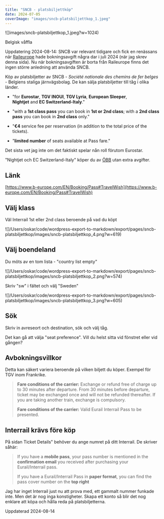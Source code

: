 ```yaml
---
title: "SNCB - platsbiljettköp"
date: 2024-07-05
coverImage: "images/sncb-platsbiljettkop_1.jpeg"
---
```


![]images/sncb-platsbiljettkop_1.jpeg?w=1024)

<figcaption>

Belgisk våffla

</figcaption>

Uppdatering 2024-08-14: SNCB var relevant tidigare och fick en renässans när [Raileurope](https://www.trainfo.eu/raileurope/) hade bokningsavgift några dar i juli 2024 (när jag skrev denna sida). Nu när bokningsavgiften är borta från Raileurope finns det ingen större anledning att använda SNCB.

Köp av platsbiljetter av SNCB - _Société nationale des chemins de fer belges_ \- Belgiens staliga järnvägsbolag. De kan sälja platsbiljetter till tåg i olika länder.

- "for **Eurostar**, **TGV INOUI**, **TGV Lyria**, **European Sleeper**, **Nightjet** and **EC Switzerland-Italy**."

- "with a **1st class pass** you can book in **1st or 2nd class**; with a **2nd class pass** you can book in **2nd class** only."

- "**€4** service fee per reservation (in addition to the total price of the tickets).

- "**limited number** of seats available at Pass fare."

Det sista vet jag inte om det faktiskt spelar nån roll förutom Eurostar.

"Nightjet och EC Switzerland-Italy" köper du av [ÖBB](https://www.trainfo.eu/nightjet/) utan extra avgifter.

## Länk

[https://www.b-europe.com/EN/Booking/Pass#TravelWish](https://www.b-europe.com/EN/Booking/Pass#TravelWish)

## Välj klass

Väl Interrail 1st eller 2nd class beroende på vad du köpt

![]/Users/oskar/code/wordpress-export-to-markdown/export/pages/sncb-platsbiljettkop/images/sncb-platsbiljettkop_4.png?w=619)

## Välj boendeland

Du möts av en tom lista - "country list empty"

![]/Users/oskar/code/wordpress-export-to-markdown/export/pages/sncb-platsbiljettkop/images/sncb-platsbiljettkop_2.png?w=574)

Skriv "sw" i fältet och välj "Sweden"

![]/Users/oskar/code/wordpress-export-to-markdown/export/pages/sncb-platsbiljettkop/images/sncb-platsbiljettkop_3.png?w=605)

## Sök

Skriv in avreseort och destination, sök och välj tåg.

Det kan gå att välja "seat preference". Vill du helst sitta vid fönstret eller vid gången?

## Avbokningsvillkor

Detta kan säkert variera beroende på vilken biljett du köper. Exempel för TGV inom Frankrike.

> **Fare conditions of the carrier:** Exchange or refund free of charge up to 30 minutes after departure. From 30 minutes before departure, ticket may be exchanged once and will not be refunded thereafter. If you are taking another train, exchange is compulsory.
>
> **Fare conditions of the carrier:** Valid Eurail Interrail Pass to be presented.

## Interrail krävs före köp

På sidan Ticket Details" behöver du ange numret på ditt Interrail. De skriver såhär:

> If you have a **mobile pass**, your pass number is mentioned in the **confirmation email** you received after purchasing your Eurail/Interrail pass.
>
> If you have a Eurail/Interrail Pass in **paper format**, you can find the pass cover number on the **top right**

Jag har inget Interrail just nu att prova med, ett gammalt nummer funkade inte. Men det är nog inga konstigheter. Skapa ett konto så blir det nog enklare att köpa och hålla reda på platsbiljetterna.

Uppdaterad 2024-08-14
